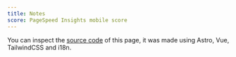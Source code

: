 ```yaml
---
title: Notes
score: PageSpeed Insights mobile score
---
```

You can inspect the [source code](https://github.com/pmiceli/profile "source code") of this page, it was made using Astro, Vue, TailwindCSS and i18n.
